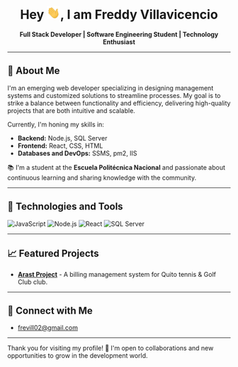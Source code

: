 <h1 align="center">Hey <img src="https://raw.githubusercontent.com/ABSphreak/ABSphreak/master/gifs/Hi.gif" width="30px">, I am Freddy Villavicencio </h1>

<p align="center">
  <b>Full Stack Developer | Software Engineering Student | Technology Enthusiast</b>
</p>

---

## 🌟 About Me
I'm an emerging web developer specializing in designing management systems and customized solutions to streamline processes. My goal is to strike a balance between functionality and efficiency, delivering high-quality projects that are both intuitive and scalable.

Currently, I'm honing my skills in:
- **Backend:** Node.js, SQL Server
- **Frontend:** React, CSS, HTML
- **Databases and DevOps:** SSMS, pm2, IIS

📚 I'm a student at the **Escuela Politécnica Nacional** and passionate about continuous learning and sharing knowledge with the community.

---

## 🔨 Technologies and Tools
![JavaScript](https://img.shields.io/badge/JavaScript-F7DF1E?style=flat&logo=javascript&logoColor=black)
![Node.js](https://img.shields.io/badge/Node.js-339933?style=flat&logo=nodedotjs&logoColor=white)
![React](https://img.shields.io/badge/React-61DAFB?style=flat&logo=react&logoColor=black)
![SQL Server](https://img.shields.io/badge/SQL%20Server-CC2927?style=flat&logo=microsoftsqlserver&logoColor=white)

---

## 📈 Featured Projects
- **[Arast Project](https://github.com/yourusername/Arast)** - A billing management system for Quito tennis & Golf Club club.
---

## 🤝 Connect with Me
- [frevill02@gmail.com](mailto:frevill02@gmail.com)

---

Thank you for visiting my profile! 🚀 I'm open to collaborations and new opportunities to grow in the development world.
